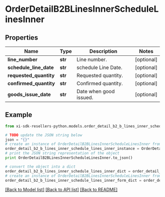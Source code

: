 # OrderDetailB2BLinesInnerScheduleLinesInner


## Properties

Name | Type | Description | Notes
------------ | ------------- | ------------- | -------------
**line_number** | **str** | Line number. | [optional] 
**schedule_line_date** | **str** | schedule Line Date. | [optional] 
**requested_quantity** | **str** | Requested quantity. | [optional] 
**confirmed_quantity** | **str** | Confirmed quantity. | [optional] 
**goods_issue_date** | **str** | Date when good issued. | [optional] 

## Example

```python
from xi-sdk-resellers-python.models.order_detail_b2_b_lines_inner_schedule_lines_inner import OrderDetailB2BLinesInnerScheduleLinesInner

# TODO update the JSON string below
json = "{}"
# create an instance of OrderDetailB2BLinesInnerScheduleLinesInner from a JSON string
order_detail_b2_b_lines_inner_schedule_lines_inner_instance = OrderDetailB2BLinesInnerScheduleLinesInner.from_json(json)
# print the JSON string representation of the object
print OrderDetailB2BLinesInnerScheduleLinesInner.to_json()

# convert the object into a dict
order_detail_b2_b_lines_inner_schedule_lines_inner_dict = order_detail_b2_b_lines_inner_schedule_lines_inner_instance.to_dict()
# create an instance of OrderDetailB2BLinesInnerScheduleLinesInner from a dict
order_detail_b2_b_lines_inner_schedule_lines_inner_form_dict = order_detail_b2_b_lines_inner_schedule_lines_inner.from_dict(order_detail_b2_b_lines_inner_schedule_lines_inner_dict)
```
[[Back to Model list]](../README.md#documentation-for-models) [[Back to API list]](../README.md#documentation-for-api-endpoints) [[Back to README]](../README.md)


